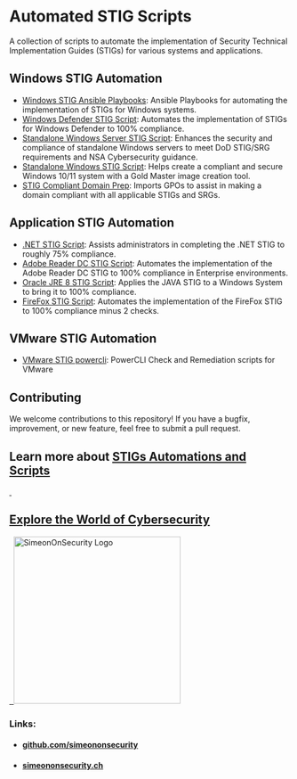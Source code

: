 # Automated STIG Scripts

A collection of scripts to automate the implementation of Security Technical Implementation Guides (STIGs) for various systems and applications.

## Windows STIG Automation

- [Windows STIG Ansible Playbooks](https://github.com/simeononsecurity/Windows_STIG_Ansible): Ansible Playbooks for automating the implementation of STIGs for Windows systems.
- [Windows Defender STIG Script](https://github.com/simeononsecurity/Windows-Defender-STIG-Script): Automates the implementation of STIGs for Windows Defender to 100% compliance.
- [Standalone Windows Server STIG Script](https://github.com/simeononsecurity/Standalone-Windows-Server-STIG-Script): Enhances the security and compliance of standalone Windows servers to meet DoD STIG/SRG requirements and NSA Cybersecurity guidance.
- [Standalone Windows STIG Script](https://github.com/simeononsecurity/Standalone-Windows-STIG-Script): Helps create a compliant and secure Windows 10/11 system with a Gold Master image creation tool.
- [STIG Compliant Domain Prep](https://github.com/simeononsecurity/STIG-Compliant-Domain-Prep): Imports GPOs to assist in making a domain compliant with all applicable STIGs and SRGs.

## Application STIG Automation

- [.NET STIG Script](https://github.com/simeononsecurity/.NET-STIG-Script): Assists administrators in completing the .NET STIG to roughly 75% compliance.
- [Adobe Reader DC STIG Script](https://github.com/simeononsecurity/Adobe-Reader-DC-STIG-Script): Automates the implementation of the Adobe Reader DC STIG to 100% compliance in Enterprise environments.
- [Oracle JRE 8 STIG Script](https://github.com/simeononsecurity/Oracle-JRE-8-STIG-Script): Applies the JAVA STIG to a Windows System to bring it to 100% compliance.
- [FireFox STIG Script](https://github.com/simeononsecurity/FireFox-STIG-Script): Automates the implementation of the FireFox STIG to 100% compliance minus 2 checks.

## VMware STIG Automation
- [VMware STIG powercli](https://github.com/rlakey/vmware-stig-powercli): PowerCLI Check and Remediation scripts for VMware

## Contributing

We welcome contributions to this repository! If you have a bugfix, improvement, or new feature, feel free to submit a pull request.


## Learn more about [STIGs Automations and Scripts](https://simeononsecurity.ch/github/awesome-stigs)

<a href="https://simeononsecurity.ch" target="_blank" rel="noopener noreferrer">
  <h2>Explore the World of Cybersecurity</h2>
</a>
<a href="https://simeononsecurity.ch" target="_blank" rel="noopener noreferrer">
  <img src="https://simeononsecurity.ch/img/banner.png" alt="SimeonOnSecurity Logo" width="300" height="300">
</a>

### Links:
- #### [github.com/simeononsecurity](https://github.com/simeononsecurity)
- #### [simeononsecurity.ch](https://simeononsecurity.ch)
